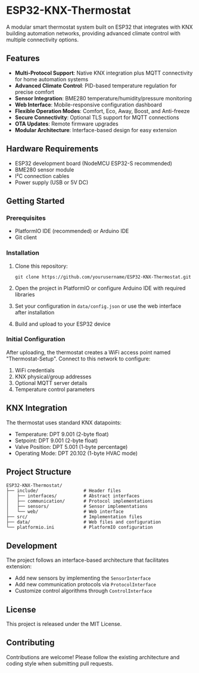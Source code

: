 # ESP32-KNX-Thermostat

A modular smart thermostat system built on ESP32 that integrates with KNX building automation networks, providing advanced climate control with multiple connectivity options.

## Features

- **Multi-Protocol Support**: Native KNX integration plus MQTT connectivity for home automation systems
- **Advanced Climate Control**: PID-based temperature regulation for precise comfort
- **Sensor Integration**: BME280 temperature/humidity/pressure monitoring
- **Web Interface**: Mobile-responsive configuration dashboard
- **Flexible Operation Modes**: Comfort, Eco, Away, Boost, and Anti-freeze
- **Secure Connectivity**: Optional TLS support for MQTT connections
- **OTA Updates**: Remote firmware upgrades
- **Modular Architecture**: Interface-based design for easy extension

## Hardware Requirements

- ESP32 development board (NodeMCU ESP32-S recommended)
- BME280 sensor module
- I²C connection cables
- Power supply (USB or 5V DC)

## Getting Started

### Prerequisites

- PlatformIO IDE (recommended) or Arduino IDE
- Git client

### Installation

1. Clone this repository:
   ```
   git clone https://github.com/yourusername/ESP32-KNX-Thermostat.git
   ```

2. Open the project in PlatformIO or configure Arduino IDE with required libraries
   
3. Set your configuration in `data/config.json` or use the web interface after installation

4. Build and upload to your ESP32 device

### Initial Configuration

After uploading, the thermostat creates a WiFi access point named "Thermostat-Setup". Connect to this network to configure:

1. WiFi credentials
2. KNX physical/group addresses
3. Optional MQTT server details
4. Temperature control parameters

## KNX Integration

The thermostat uses standard KNX datapoints:
- Temperature: DPT 9.001 (2-byte float)
- Setpoint: DPT 9.001 (2-byte float)
- Valve Position: DPT 5.001 (1-byte percentage)
- Operating Mode: DPT 20.102 (1-byte HVAC mode)

## Project Structure

```
ESP32-KNX-Thermostat/
├── include/                 # Header files
│   ├── interfaces/          # Abstract interfaces
│   ├── communication/       # Protocol implementations
│   ├── sensors/             # Sensor implementations
│   └── web/                 # Web interface
├── src/                     # Implementation files
├── data/                    # Web files and configuration
└── platformio.ini           # PlatformIO configuration
```

## Development

The project follows an interface-based architecture that facilitates extension:
- Add new sensors by implementing the `SensorInterface`
- Add new communication protocols via `ProtocolInterface`
- Customize control algorithms through `ControlInterface`

## License

This project is released under the MIT License.

## Contributing

Contributions are welcome! Please follow the existing architecture and coding style when submitting pull requests.